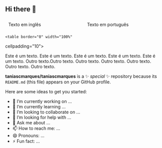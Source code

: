 ## Hi there 👋

<div class="aboutme" style="display: flex;">
        <div class="about_en" style="flex: 1; padding: 10px; box-sizing: border-box;">
            Texto em inglês
        </div>
        <div class="about_pt" style="flex: 1; padding: 10px; box-sizing: border-box;">
            Texto em português
        </div>
    </div>

    <table border="0" width="100%"
cellpadding="10">
<tr>

<td width="50%" valign="top">
Este é um texto. Este é um texto.
Este é um texto. Este é um texto.
Este é um texto.
</td>

<td width="50%" valign="top">
Outro texto.Outro texto. Outro texto.
Outro texto. Outro texto. Outro texto.
Outro texto.
</td>

</tr>
</table>

**taniascmarques/taniascmarques** is a ✨ _special_ ✨ repository because its `README.md` (this file) appears on your GitHub profile.

Here are some ideas to get you started:

- 🔭 I’m currently working on ...
- 🌱 I’m currently learning ...
- 👯 I’m looking to collaborate on ...
- 🤔 I’m looking for help with ...
- 💬 Ask me about ...
- 📫 How to reach me: ...
- 😄 Pronouns: ...
- ⚡ Fun fact: ...
